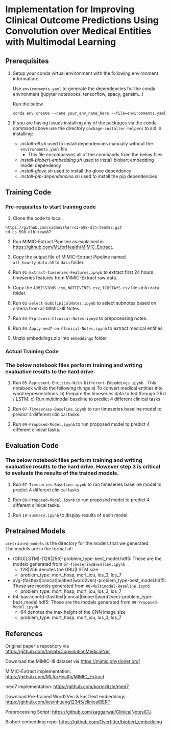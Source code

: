 # Implementation for Improving Clinical Outcome Predictions Using Convolution over Medical Entities with Multimodal Learning

## Prerequisites
1. Setup your conda virtual environment with the following environment information:

    Use `environments.yaml` to generate the dependencies for the conda environment (jupyter notebooks, tensorflow, spacy, gensim...)

    Run the below

    `conda env create --name your_env_name_here --file=environments.yaml`

1. If you are having issues installing any of the packages via the conda command above use the directory `package-installer-helpers` to aid in installing:
    * _install-all.sh_ used to install dependencies manually without the `environments.yaml` file
        * This file encompasses all of the commands from the below files
    * _install-biobert-embedding.sh_ used to install biobert embedding model dependency
    * _install-glove.sh_ used to install the glove dependency
    * _install-pip-dependencies.sh_ used to install the pip dependencies



## Training Code

### Pre-requisites to start training code

1. Clone the code to local.   
```
https://github.com/sidmeister/cs-598-dlh-team87.git
cd cs-598-dlh-team87
```
2. Run MIMIC-Extract Pipeline as explained in https://github.com/MLforHealth/MIMIC_Extract.   

2. Copy the output file of MIMIC-Extract Pipeline named `all_hourly_data.h5` to `data` folder.

2. Run `01-Extract-Timseries-Features.ipnyb` to extract first 24 hours timeseries features from MIMIC-Extract raw data.

2. Copy the `ADMISSIONS.csv`, `NOTEEVENTS.csv`, `ICUSTAYS.csv` files into `data` folder.

2. Run `02-Select-SubClinicalNotes.ipynb` to select subnotes based on criteria from all MIMIC-III Notes.

2. Run `03-Prprocess-Clinical-Notes.ipnyb` to prepocessing notes.

2. Run `04-Apply-med7-on-Clinical-Notes.ipynb` to extract medical entities. 

2. Unzip embeddings.zip into `embeddings` folder 

### Actual Training Code

### The below notebook files perform training and writing evaluative results to the hard drive. 

1. Run `05-Represent-Entities-With-Different-Embeddings.ipynb` . This notebook will do the following things
    a) To convert medical entities into word representations.
    b) Prepare the timeseries data to fed through GRU / LSTM.
    c) Run multimodal baseline to predict 4 different clinical tasks

1. Run `07-Timeseries-Baseline.ipynb` to run timeseries baseline model to predict 4 different clinical tasks.

1. Run `09-Proposed-Model.ipynb` to run proposed model to predict 4 different clinical tasks.

## Evaluation Code

### The below notebook files perform training and writing evaluative results to the hard drive. However step 3 is critical to evaluate the results of the trained models.

1. Run `07-Timeseries-Baseline.ipynb` to run timeseries baseline model to predict 4 different clinical tasks.

1. Run `09-Proposed-Model.ipynb` to run proposed model to predict 4 different clinical tasks.

1. Run `10-Summary.ipynb` to display results of each model.


## Pretrained Models

`pretrained-models` is the directory for the models that we generated. </br>
The models are in the format of: 
* (GRU|LSTM)-(128|256)-problem_type-best_model.hdf5: These are the models generated from `07-TimeseriesBaseline.ipynb`
    * 128|256 denotes the GRU|LSTM size
    * problem_type: mort_hosp, mort_icu, los_3, los_7
* avg-(fasttext|concat|biobert|word2vec)-problem_type-best_model.hdf5: These are models generated from `08-Multimodal-Baseline.ipynb`
    * problem_type: mort_hosp, mort_icu, los_3, los_7
* 64-basiccnn1d-(fasttext|concat|biobert|word2vec)-problem_type-best_model.hdf5: These are the models generated from `09-Proposed-Model.ipynb`
    * 64 denotes the max height of the CNN image size
    * problem_type: mort_hosp, mort_icu, los_3, los_7 

## References
Original paper's repository via https://github.com/tanlab/ConvolutionMedicalNer

Download the MIMIC-III dataset via https://mimic.physionet.org/

MIMIC-Extract implementation: https://github.com/MLforHealth/MIMIC_Extract

med7 implementation: https://github.com/kormilitzin/med7

Download Pre-trained Word2Vec & FastText embeddings: https://github.com/kexinhuang12345/clinicalBERT

Preprocessing Script: https://github.com/kaggarwal/ClinicalNotesICU

Biobert embedding repo: https://github.com/Overfitter/biobert_embedding
